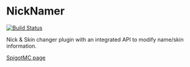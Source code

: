 # NickNamer

[![Build Status](https://travis-ci.org/InventivetalentDev/NickNamer.svg?branch=master)](https://travis-ci.org/InventivetalentDev/NickNamer)

Nick & Skin changer plugin with an integrated API to modify name/skin information.

[SpigotMC page](https://r.spiget.org/5341)

